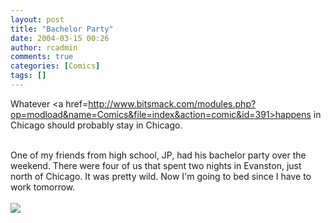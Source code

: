 ```yaml
---
layout: post
title: "Bachelor Party"
date: 2004-03-15 00:26
author: rcadmin
comments: true
categories: [Comics]
tags: []
---
```

Whatever <a href=http://www.bitsmack.com/modules.php?op=modload&name=Comics&file=index&action=comic&id=391>happens in Chicago</a> should probably stay in Chicago.
<br />

<br />
One of my friends from high school, JP, had his bachelor party over the weekend. There were four of us that spent two nights in Evanston, just north of Chicago. It was pretty wild. Now I'm going to bed since I have to work tomorrow.<Br><br><!--more--><img src='http://dl.bitsmack.com/comics/20040315.gif' alt'' />
